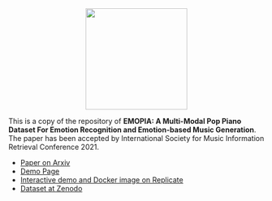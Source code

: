 
<div align="center">
    <img src=./docs/img/emopia.png width=200x>
</div>

This is a copy of the repository of **EMOPIA: A Multi-Modal Pop Piano Dataset For Emotion Recognition and Emotion-based Music Generation**. The paper has been accepted by International Society for Music Information Retrieval Conference 2021.

- [Paper on Arxiv](https://arxiv.org/abs/2108.01374)
- [Demo Page](https://annahung31.github.io/EMOPIA/)
- [Interactive demo and Docker image on Replicate](https://replicate.ai/annahung31/emopia)
- [Dataset at Zenodo](https://zenodo.org/record/5090631#.YPPo-JMzZz8)

